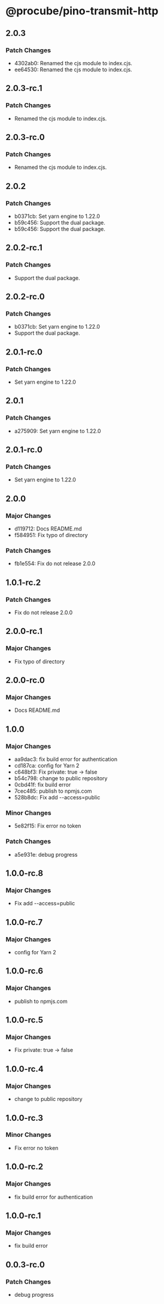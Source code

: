 # @procube/pino-transmit-http

## 2.0.3

### Patch Changes

-   4302ab0: Renamed the cjs module to index.cjs.
-   ee64530: Renamed the cjs module to index.cjs.

## 2.0.3-rc.1

### Patch Changes

-   Renamed the cjs module to index.cjs.

## 2.0.3-rc.0

### Patch Changes

-   Renamed the cjs module to index.cjs.

## 2.0.2

### Patch Changes

-   b0371cb: Set yarn engine to 1.22.0
-   b59c456: Support the dual package.
-   b59c456: Support the dual package.

## 2.0.2-rc.1

### Patch Changes

-   Support the dual package.

## 2.0.2-rc.0

### Patch Changes

-   b0371cb: Set yarn engine to 1.22.0
-   Support the dual package.

## 2.0.1-rc.0

### Patch Changes

-   Set yarn engine to 1.22.0

## 2.0.1

### Patch Changes

-   a275909: Set yarn engine to 1.22.0

## 2.0.1-rc.0

### Patch Changes

-   Set yarn engine to 1.22.0

## 2.0.0

### Major Changes

-   d119712: Docs README.md
-   f584951: Fix typo of directory

### Patch Changes

-   fb1e554: Fix do not release 2.0.0

## 1.0.1-rc.2

### Patch Changes

-   Fix do not release 2.0.0

## 2.0.0-rc.1

### Major Changes

-   Fix typo of directory

## 2.0.0-rc.0

### Major Changes

-   Docs README.md

## 1.0.0

### Major Changes

-   aa9dac3: fix build error for authentication
-   cd187ca: config for Yarn 2
-   c648bf3: Fix private: true -> false
-   b54c798: change to public repository
-   0cbd41f: fix build error
-   7cec485: publish to npmjs.com
-   528b8dc: Fix add --access=public

### Minor Changes

-   5e82f15: Fix error no token

### Patch Changes

-   a5e931e: debug progress

## 1.0.0-rc.8

### Major Changes

-   Fix add --access=public

## 1.0.0-rc.7

### Major Changes

-   config for Yarn 2

## 1.0.0-rc.6

### Major Changes

-   publish to npmjs.com

## 1.0.0-rc.5

### Major Changes

-   Fix private: true -> false

## 1.0.0-rc.4

### Major Changes

-   change to public repository

## 1.0.0-rc.3

### Minor Changes

-   Fix error no token

## 1.0.0-rc.2

### Major Changes

-   fix build error for authentication

## 1.0.0-rc.1

### Major Changes

-   fix build error

## 0.0.3-rc.0

### Patch Changes

-   debug progress
